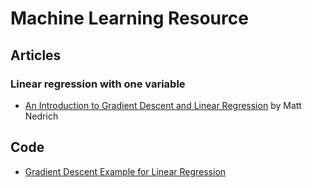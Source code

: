 # Machine Learning Resource


## Articles
### Linear regression with one variable
* [An Introduction to Gradient Descent and Linear Regression](http://spin.atomicobject.com/2014/06/24/gradient-descent-linear-regression) by Matt Nedrich

## Code
* [Gradient Descent Example for Linear Regression](https://github.com/mattnedrich/GradientDescentExample)
